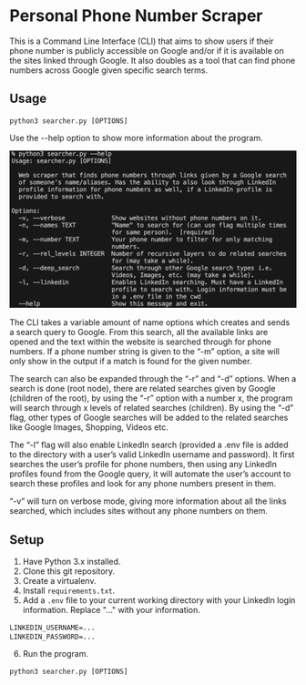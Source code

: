 # Personal Phone Number Scraper

This is a Command Line Interface (CLI) that aims to show users if their phone number is publicly accessible on Google and/or if it is available on the sites linked through Google. It also doubles as a tool that can find phone numbers across Google given specific search terms.

## Usage
```
python3 searcher.py [OPTIONS]
```

Use the --help option to show more information about the program.

![--help option screenshot](/phone-number-scraper-demo-h.png)

The CLI takes a variable amount of name options which creates and sends a search query to Google. From this search, all the available links are opened and the text within the website is searched through for phone numbers. If a phone number string is given to the “-m” option, a site will only show in the output if a match is found for the given number. 

The search can also be expanded through the “-r” and “-d” options. When a search is done (root node), there are related searches given by Google (children of the root), by using the “-r” option with a number x, the program will search through x levels of related searches (children). By using the “-d” flag, other types of Google searches will be added to the related searches like Google Images, Shopping, Videos etc.

The “-l” flag will also enable LinkedIn search (provided a .env file is added to the directory with a user’s valid LinkedIn username and password). It first searches the user’s profile for phone numbers, then using any LinkedIn profiles found from the Google query, it will automate the user’s account to search these profiles and look for any phone numbers present in them.

“-v” will turn on verbose mode, giving more information about all the links searched, which includes sites without any phone numbers on them.

## Setup
1. Have Python 3.x installed.
2. Clone this git repository.
3. Create a virtualenv.
4. Install ```requirements.txt```.
5. Add a ```.env``` file to your current working directory with your LinkedIn login information. Replace "..." with your information.
```
LINKEDIN_USERNAME=...
LINKEDIN_PASSWORD=...
```
6. Run the program.
```
python3 searcher.py [OPTIONS]
```
